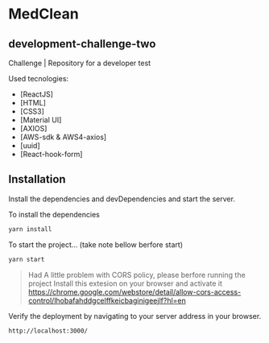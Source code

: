 # MedClean
## development-challenge-two


Challenge | Repository for a developer test

Used tecnologies: 

- [ReactJS] 
- [HTML]
- [CSS3]
- [Material UI] 
- [AXIOS]
- [AWS-sdk & AWS4-axios] 
- [uuid]
- [React-hook-form]

## Installation

Install the dependencies and devDependencies and start the server.

To install the dependencies

```sh
yarn install
```

To start the project... (take note bellow berfore start)

```sh
yarn start
```


> Had A little problem with CORS policy, please berfore running the project
>Install this extesion on your browser and activate it
>https://chrome.google.com/webstore/detail/allow-cors-access-control/lhobafahddgcelffkeicbaginigeejlf?hl=en


Verify the deployment by navigating to your server address in
your browser.

```sh
http://localhost:3000/
```



[//]: # (These are reference links used in the body of this note and get stripped out when the markdown processor does its job. There is no need to format nicely because it shouldn't be seen. Thanks SO - http://stackoverflow.com/questions/4823468/store-comments-in-markdown-syntax)

   [dill]: <https://github.com/joemccann/dillinger>
   [git-repo-url]: <https://github.com/joemccann/dillinger.git>
   [john gruber]: <http://daringfireball.net>
   [df1]: <http://daringfireball.net/projects/markdown/>
   [markdown-it]: <https://github.com/markdown-it/markdown-it>
   [Ace Editor]: <http://ace.ajax.org>
   [node.js]: <http://nodejs.org>
   [Twitter Bootstrap]: <http://twitter.github.com/bootstrap/>
   [jQuery]: <http://jquery.com>
   [@tjholowaychuk]: <http://twitter.com/tjholowaychuk>
   [express]: <http://expressjs.com>
   [AngularJS]: <http://angularjs.org>
   [Gulp]: <http://gulpjs.com>

   [PlDb]: <https://github.com/joemccann/dillinger/tree/master/plugins/dropbox/README.md>
   [PlGh]: <https://github.com/joemccann/dillinger/tree/master/plugins/github/README.md>
   [PlGd]: <https://github.com/joemccann/dillinger/tree/master/plugins/googledrive/README.md>
   [PlOd]: <https://github.com/joemccann/dillinger/tree/master/plugins/onedrive/README.md>
   [PlMe]: <https://github.com/joemccann/dillinger/tree/master/plugins/medium/README.md>
   [PlGa]: <https://github.com/RahulHP/dillinger/blob/master/plugins/googleanalytics/README.md>

